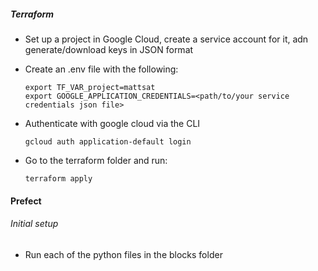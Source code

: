

##### Terraform
- Set up a project in Google Cloud, create a service account for it, adn generate/download keys in JSON format
  
- Create an .env file with the following:
   ```
   export TF_VAR_project=mattsat
   export GOOGLE_APPLICATION_CREDENTIALS=<path/to/your service credentials json file>
   ```
- Authenticate with google cloud via the CLI
  ```
  gcloud auth application-default login
  ```  

- Go to the terraform folder and run:
  ```
  terraform apply
  ```


#### Prefect

###### Initial setup
- Run each of the python files in the blocks folder

